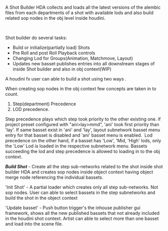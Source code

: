 
A Shot Builder HDA collects and loads all the latest versions of the alembic files from each departments of a shot with available lods and also build related sop nodes in the obj level inside houdini. 

 

Shot builder do several tasks:

- Build or initialize(partially load) Shots 
- Pre Roll and post Roll Playback controls
- Changing Lod for Groups(Animation, Matchmove, Layout)
- Updates new basset publishes entries into all downstream stages of inside Shot builder and also in obj context(WIP)
 

A houdini fx user can able to build a shot using two ways . 

When creating sop nodes in the obj context few concepts are taken in to count. 

1. Step(department) Precedence
2. LOD precedence.  

Step precedence plays which step took priority to the other existing one. if project preset configured with "ani>lay>mmd", 'ani' took first priority than 'lay'. If same basset exist in 'ani' and 'lay', layout subnetwork basset menu entry for that basset is disabled and 'ani' basset menu is enabled.  Lod precedence on the other hand, if a basset has 'Low', 'Mid, 'High' lods, only the 'Low' Lod is loaded in the respective 
subnetwork menu. Bassets succeeding the lod and step precedence is allowed to loading in to the obj context.

***Build Shot***
    - Create all the step sub-networks related to the shot inside shot builder HDA and creates sop nodes inside object context having object merge node referencing the individual bassets. 

'Init Shot'
    - A partial loader which creates only all step sub-networks. Not sop nodes. User can able to select bassets in the step subnetworks and build the shot in the object context

'Update basset'
    - Push button trigger's the inhouse publisher gui framework, shows all the new published bassets that not already included in the houdini shot context. Artist can able to select more than one basset and load into the scene file.

